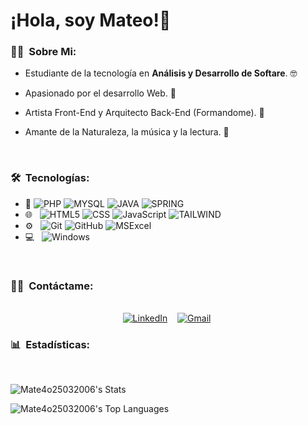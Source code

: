 # ¡Hola, soy Mateo!👋

<h3> 👨‍🦱 &nbsp;Sobre Mi: </h3>

* Estudiante de la tecnología en **Análisis y Desarrollo de Softare**. 🤓

* Apasionado por el desarrollo Web. 🎨

* Artista Front-End y Arquitecto Back-End (Formandome). 🎯

* Amante de la Naturaleza, la música y la lectura. 🌄

<br/>

<h3> 🛠 &nbsp;Tecnologías: </h3>

- :space_invader:
  ![PHP](https://img.shields.io/badge/PHP-777BB4?style=for-the-badge&logo=php&logoColor=white)
  ![MYSQL](	https://img.shields.io/badge/MySQL-00000F?style=for-the-badge&logo=mysql&logoColor=white)
  ![JAVA](https://img.shields.io/badge/Java-ED8B00?style=for-the-badge&logo=openjdk&logoColor=white)
  ![SPRING](https://img.shields.io/badge/Spring-6DB33F?style=for-the-badge&logo=spring&logoColor=white)
- 🌐 &nbsp;
  ![HTML5](https://img.shields.io/badge/HTML5-E34F26?style=for-the-badge&logo=html5&logoColor=white)
  ![CSS](https://img.shields.io/badge/CSS-239120?&style=for-the-badge&logo=css3&logoColor=white)
  ![JavaScript](https://img.shields.io/badge/JavaScript-323330?style=for-the-badge&logo=javascript&logoColor=F7DF1E)
  ![TAILWIND](https://img.shields.io/badge/Tailwind_CSS-38B2AC?style=for-the-badge&logo=tailwind-css&logoColor=white)
- ⚙️ &nbsp;
  ![Git](https://img.shields.io/badge/Git-F05032?style=for-the-badge&logo=git&logoColor=white)
  ![GitHub](https://img.shields.io/badge/GitHub-100000?style=for-the-badge&logo=github&logoColor=white)
  ![MSExcel](https://img.shields.io/badge/Microsoft_Excel-217346?style=for-the-badge&logo=microsoft-excel&logoColor=white) 
- 💻 &nbsp;
  ![Windows](https://img.shields.io/badge/Windows-0078D6?style=for-the-badge&logo=windows&logoColor=white)

<br/>


<h3> 🤝🏻 &nbsp;Contáctame: </h3> 

<p align="center">
<br>
<a href="https://www.linkedin.com/in/smatthdev/"><img src="https://img.shields.io/badge/linkedin-%230077B5.svg?&style=for-the-badge&logo=linkedin&logoColor=white" alt="LinkedIn" /></a>&nbsp;
&nbsp;
<a href="mailto:mateoespinosa7777@gmail.com?subject=Hola%20Jiji"><img src="https://img.shields.io/badge/gmail-%23D14836.svg?&style=for-the-badge&logo=gmail&logoColor=white" alt="Gmail"/></a>&nbsp;
</p>

<h3> 📊 &nbsp;Estadísticas: </h3> 

<br/> 
<p>

![Mate4o25032006's Stats](https://github-readme-stats.vercel.app/api?username=Mate4o25032006&theme=vue-dark&show_icons=true&hide_border=true&count_private=true)

![Mate4o25032006's Top Languages](https://github-readme-stats.vercel.app/api/top-langs/?username=Mate4o25032006&theme=vue-dark&show_icons=true&hide_border=true&layout=compact)

</p>
<br/>

